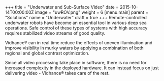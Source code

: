 +++
title = "Underwater and Sub-Surface Video"
date = 2015-10-14T00:00:00Z
image = "uwROV.png"
weight = 6
[menu.main]
parent = "Solutions"
name = "Underwater"
draft = true
+++
Remote-controlled underwater robots have become an essential tool in various deep sea operations. Safe control of these types of systems with high accuracy requires stabilized video streams of good quality.

Vidhance® can in real time reduce the effects of uneven illumination and improve visibility in murky waters by applying a combination of both regional and global contrast optimization.

Since all video processing take place in software, there is no need for increased complexity in the deployed hardware. It can instead focus on just delivering video - Vidhance® takes care of the rest.